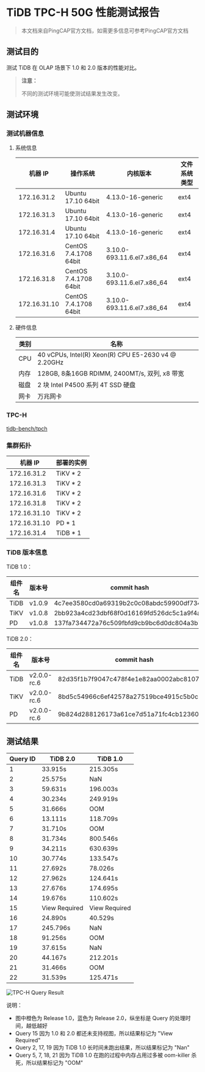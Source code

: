 # TiDB TPC-H 50G 性能测试报告
> 本文档来自PingCAP官方文档，如需更多信息可参考PingCAP官方文档

## 测试目的

测试 TiDB 在 OLAP 场景下 1.0 和 2.0 版本的性能对比。

> **注意：**
>
> 不同的测试环境可能使测试结果发生改变。

## 测试环境

### 测试机器信息

1. 系统信息

    | 机器 IP      | 操作系统               | 内核版本                     | 文件系统类型 |
    |--------------|------------------------|------------------------------|--------------|
    | 172.16.31.2  | Ubuntu 17.10 64bit     | 4.13.0-16-generic            | ext4         |
    | 172.16.31.3  | Ubuntu 17.10 64bit     | 4.13.0-16-generic            | ext4         |
    | 172.16.31.4  | Ubuntu 17.10 64bit     | 4.13.0-16-generic            | ext4         |
    | 172.16.31.6  | CentOS 7.4.1708 64bit  | 3.10.0-693.11.6.el7.x86\_64  | ext4         |
    | 172.16.31.8  | CentOS 7.4.1708 64bit  | 3.10.0-693.11.6.el7.x86\_64  | ext4         |
    | 172.16.31.10 | CentOS 7.4.1708 64bit  | 3.10.0-693.11.6.el7.x86\_64  | ext4         |

2. 硬件信息

    | 类别       |  名称                                                |
    |------------|------------------------------------------------------|
    | CPU        | 40 vCPUs, Intel(R) Xeon(R) CPU E5-2630 v4 @ 2.20GHz  |
    | 内存       | 128GB, 8条16GB RDIMM, 2400MT/s, 双列, x8 带宽        |
    | 磁盘       | 2 块 Intel P4500 系列 4T SSD 硬盘                    |
    | 网卡       | 万兆网卡                                             |

### TPC-H

[tidb-bench/tpch](https://github.com/pingcap/tidb-bench/tree/master/tpch)

### 集群拓扑

| 机器 IP      | 部署的实例 |
|--------------|------------|
| 172.16.31.2  | TiKV \* 2  |
| 172.16.31.3  | TiKV \* 2  |
| 172.16.31.6  | TiKV \* 2  |
| 172.16.31.8  | TiKV \* 2  |
| 172.16.31.10 | TiKV \* 2  |
| 172.16.31.10 | PD \* 1    |
| 172.16.31.4  | TiDB \* 1  |

### TiDB 版本信息

TiDB 1.0：

| 组件名 | 版本号      | commit hash                                |
|--------|-------------|--------------------------------------------|
| TiDB   | v1.0.9      | 4c7ee3580cd0a69319b2c0c08abdc59900df7344   |
| TiKV   | v1.0.8      | 2bb923a4cd23dbf68f0d16169fd526dc5c1a9f4a   |
| PD     | v1.0.8      | 137fa734472a76c509fbfd9cb9bc6d0dc804a3b7   |

TiDB 2.0：

| 组件名 | 版本号      | commit hash                                |
|--------|-------------|--------------------------------------------|
| TiDB   | v2.0.0-rc.6 | 82d35f1b7f9047c478f4e1e82aa0002abc8107e7   |
| TiKV   | v2.0.0-rc.6 | 8bd5c54966c6ef42578a27519bce4915c5b0c81f   |
| PD     | v2.0.0-rc.6 | 9b824d288126173a61ce7d51a71fc4cb12360201   |

## 测试结果

| Query ID  | TiDB 2.0           | TiDB 1.0         |
|-----------|--------------------|------------------|
| 1         | 33.915s            | 215.305s         |
| 2         | 25.575s            | NaN              |
| 3         | 59.631s            | 196.003s         |
| 4         | 30.234s            | 249.919s         |
| 5         | 31.666s            | OOM              |
| 6         | 13.111s            | 118.709s         |
| 7         | 31.710s            | OOM              |
| 8         | 31.734s            | 800.546s         |
| 9         | 34.211s            | 630.639s         |
| 10        | 30.774s            | 133.547s         |
| 11        | 27.692s            | 78.026s          |
| 12        | 27.962s            | 124.641s         |
| 13        | 27.676s            | 174.695s         |
| 14        | 19.676s            | 110.602s         |
| 15        | View Required      | View Required    |
| 16        | 24.890s            | 40.529s          |
| 17        | 245.796s           | NaN              |
| 18        | 91.256s            | OOM              |
| 19        | 37.615s            | NaN              |
| 20        | 44.167s            | 212.201s         |
| 21        | 31.466s            | OOM              |
| 22        | 31.539s            | 125.471s         |

![TPC-H Query Result](/media/tpch-query-result.png)

说明：

- 图中橙色为 Release 1.0，蓝色为 Release 2.0，纵坐标是 Query 的处理时间，越低越好
- Query 15 因为 1.0 和 2.0 都还未支持视图，所以结果标记为 "View Required"
- Query 2, 17, 19 因为 TiDB 1.0 长时间未跑出结果，所以结果标记为 "Nan"
- Query 5, 7, 18, 21 因为 TiDB 1.0 在跑的过程中内存占用过多被 oom-killer 杀死，所以结果标记为 "OOM"
